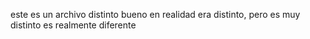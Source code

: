 este es un archivo distinto
bueno en realidad era distinto, pero es muy distinto
es realmente diferente
